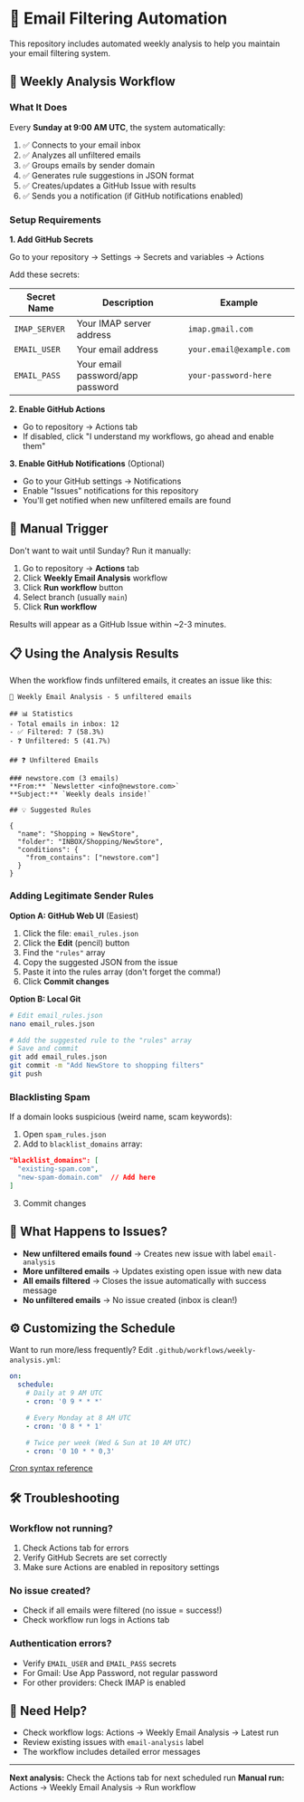 # 🤖 Email Filtering Automation

This repository includes automated weekly analysis to help you maintain your email filtering system.

## 📅 Weekly Analysis Workflow

### What It Does

Every **Sunday at 9:00 AM UTC**, the system automatically:

1. ✅ Connects to your email inbox
2. ✅ Analyzes all unfiltered emails
3. ✅ Groups emails by sender domain
4. ✅ Generates rule suggestions in JSON format
5. ✅ Creates/updates a GitHub Issue with results
6. ✅ Sends you a notification (if GitHub notifications enabled)

### Setup Requirements

**1. Add GitHub Secrets**

Go to your repository → Settings → Secrets and variables → Actions

Add these secrets:

| Secret Name | Description | Example |
|------------|-------------|---------|
| `IMAP_SERVER` | Your IMAP server address | `imap.gmail.com` |
| `EMAIL_USER` | Your email address | `your.email@example.com` |
| `EMAIL_PASS` | Your email password/app password | `your-password-here` |

**2. Enable GitHub Actions**

- Go to repository → Actions tab
- If disabled, click "I understand my workflows, go ahead and enable them"

**3. Enable GitHub Notifications** (Optional)

- Go to your GitHub settings → Notifications
- Enable "Issues" notifications for this repository
- You'll get notified when new unfiltered emails are found

## 🚀 Manual Trigger

Don't want to wait until Sunday? Run it manually:

1. Go to repository → **Actions** tab
2. Click **Weekly Email Analysis** workflow
3. Click **Run workflow** button
4. Select branch (usually `main`)
5. Click **Run workflow**

Results will appear as a GitHub Issue within ~2-3 minutes.

## 📋 Using the Analysis Results

When the workflow finds unfiltered emails, it creates an issue like this:

```
📧 Weekly Email Analysis - 5 unfiltered emails

## 📊 Statistics
- Total emails in inbox: 12
- ✅ Filtered: 7 (58.3%)
- ❓ Unfiltered: 5 (41.7%)

## ❓ Unfiltered Emails

### newstore.com (3 emails)
**From:** `Newsletter <info@newstore.com>`
**Subject:** `Weekly deals inside!`

## 💡 Suggested Rules

{
  "name": "Shopping » NewStore",
  "folder": "INBOX/Shopping/NewStore",
  "conditions": {
    "from_contains": ["newstore.com"]
  }
}
```

### Adding Legitimate Sender Rules

**Option A: GitHub Web UI** (Easiest)

1. Click the file: `email_rules.json`
2. Click the **Edit** (pencil) button
3. Find the `"rules"` array
4. Copy the suggested JSON from the issue
5. Paste it into the rules array (don't forget the comma!)
6. Click **Commit changes**

**Option B: Local Git**

```bash
# Edit email_rules.json
nano email_rules.json

# Add the suggested rule to the "rules" array
# Save and commit
git add email_rules.json
git commit -m "Add NewStore to shopping filters"
git push
```

### Blacklisting Spam

If a domain looks suspicious (weird name, scam keywords):

1. Open `spam_rules.json`
2. Add to `blacklist_domains` array:
```json
"blacklist_domains": [
  "existing-spam.com",
  "new-spam-domain.com"  // Add here
]
```
3. Commit changes

## 🔔 What Happens to Issues?

- **New unfiltered emails found** → Creates new issue with label `email-analysis`
- **More unfiltered emails** → Updates existing open issue with new data
- **All emails filtered** → Closes the issue automatically with success message
- **No unfiltered emails** → No issue created (inbox is clean!)

## ⚙️ Customizing the Schedule

Want to run more/less frequently? Edit `.github/workflows/weekly-analysis.yml`:

```yaml
on:
  schedule:
    # Daily at 9 AM UTC
    - cron: '0 9 * * *'

    # Every Monday at 8 AM UTC
    - cron: '0 8 * * 1'

    # Twice per week (Wed & Sun at 10 AM UTC)
    - cron: '0 10 * * 0,3'
```

[Cron syntax reference](https://crontab.guru/)

## 🛠️ Troubleshooting

### Workflow not running?

1. Check Actions tab for errors
2. Verify GitHub Secrets are set correctly
3. Make sure Actions are enabled in repository settings

### No issue created?

- Check if all emails were filtered (no issue = success!)
- Check workflow run logs in Actions tab

### Authentication errors?

- Verify `EMAIL_USER` and `EMAIL_PASS` secrets
- For Gmail: Use App Password, not regular password
- For other providers: Check IMAP is enabled

## 📧 Need Help?

- Check workflow logs: Actions → Weekly Email Analysis → Latest run
- Review existing issues with `email-analysis` label
- The workflow includes detailed error messages

---

**Next analysis:** Check the Actions tab for next scheduled run
**Manual run:** Actions → Weekly Email Analysis → Run workflow
